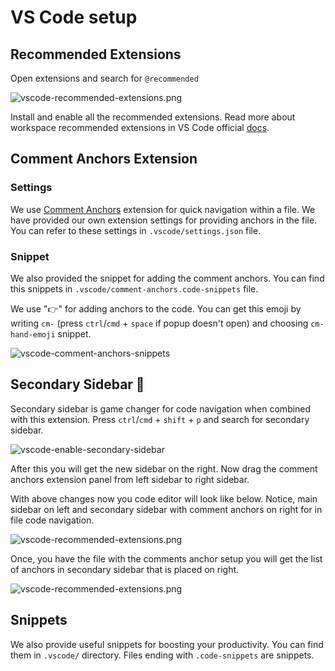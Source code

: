 # VS Code setup

## Recommended Extensions

Open extensions and search for `@recommended`

<img :src="$withBase('/images/guide/vscode-recommended-extensions.png')" alt="vscode-recommended-extensions.png">

Install and enable all the recommended extensions. Read more about workspace recommended extensions in VS Code official [docs](https://code.visualstudio.com/docs/editor/extension-marketplace#_workspace-recommended-extensions).

## Comment Anchors Extension

### Settings

We use [Comment Anchors](https://marketplace.visualstudio.com/items?itemName=ExodiusStudios.comment-anchors) extension for quick navigation within a file. We have provided our own extension settings for providing anchors in the file. You can refer to these settings in `.vscode/settings.json` file.

### Snippet

We also provided the snippet for adding the comment anchors. You can find this snippets in `.vscode/comment-anchors.code-snippets` file.

We use "👉" for adding anchors to the code. You can get this emoji by writing `cm-` (press `ctrl`/`cmd` + `space` if popup doesn't open) and choosing `cm-hand-emoji` snippet.

<img :src="$withBase('/images/guide/vscode-comment-anchors-snippets.png')" alt="vscode-comment-anchors-snippets">

## Secondary Sidebar 🦸

Secondary sidebar is game changer for code navigation when combined with this extension. Press `ctrl`/`cmd` + `shift` + `p` and search for secondary sidebar.

<img :src="$withBase('/images/guide/vscode-enable-secondary-sidebar.png')" alt="vscode-enable-secondary-sidebar">

After this you will get the new sidebar on the right. Now drag the comment anchors extension panel from left sidebar to right sidebar.

With above changes now you code editor will look like below. Notice, main sidebar on left and secondary sidebar with comment anchors on right for in file code navigation.

<img :src="$withBase('/images/guide/vscode-secondary-sidebar-preview.png')" alt="vscode-recommended-extensions.png">

Once, you have the file with the comments anchor setup you will get the list of anchors in secondary sidebar that is placed on right.

<img :src="$withBase('/images/guide/vscode-comment-anchor-demo.gif')" alt="vscode-recommended-extensions.png">

## Snippets

We also provide useful snippets for boosting your productivity. You can find them in `.vscode/` directory. Files ending with `.code-snippets` are snippets.
